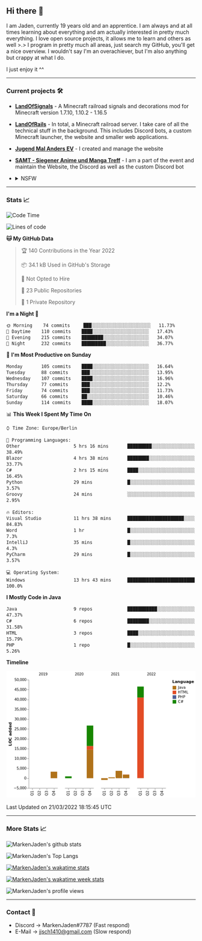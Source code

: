 ## Hi there 👋
I am Jaden, currently 19 years old and an apprentice. I am always and at all times learning about everything and am actually interested in pretty much everything. I love open source projects, it allows me to learn and others as well >.>
I program in pretty much all areas, just search my GitHub, you'll get a nice overview.
I wouldn't say I'm an overachiever, but I'm also anything but crappy at what I do.

I just enjoy it ^^

---

### Current projects 🛠

* [**LandOfSignals**](https://github.com/LandOfRails/LandOfSignals) - A Minecraft railroad signals and decorations mod for Minecraft version 1.7.10, 1.10.2 - 1.16.5
* [**LandOfRails**](https://github.com/LandOfRails) - In total, a Minecraft railroad server. I take care of all the technical stuff in the background. This includes Discord bots, a custom Minecraft launcher, the website and smaller web applications.
* [**Jugend Mal Anders EV**](https://jugendmalanders.de/) - I created and manage the website
* [**SAMT - Siegener Anime und Manga Treff**](https://github.com/Siegener-Anime-und-Manga-Treff-SAMT) - I am a part of the event and maintain the Website, the Discord as well as the custom Discord bot
* <details> 
  <summary>NSFW</summary>
  
  [**Nekos**](https://github.com/MarkenJaden/Nekos) - Website providing you with random lewd neko pics
  
</details>

---

### Stats 📈

<!--START_SECTION:waka-->
![Code Time](http://img.shields.io/badge/Code%20Time-674%20hrs%203%20mins-blue)

![Lines of code](https://img.shields.io/badge/From%20Hello%20World%20I%27ve%20Written-83%20Thousand%20lines%20of%20code-blue)

**🐱 My GitHub Data** 

> 🏆 140 Contributions in the Year 2022
 > 
> 📦 34.1 kB Used in GitHub's Storage 
 > 
> 🚫 Not Opted to Hire
 > 
> 📜 23 Public Repositories 
 > 
> 🔑 1 Private Repository 
 > 
**I'm a Night 🦉** 

```text
🌞 Morning    74 commits     ███░░░░░░░░░░░░░░░░░░░░░░   11.73% 
🌆 Daytime    110 commits    ████░░░░░░░░░░░░░░░░░░░░░   17.43% 
🌃 Evening    215 commits    ████████░░░░░░░░░░░░░░░░░   34.07% 
🌙 Night      232 commits    █████████░░░░░░░░░░░░░░░░   36.77%

```
📅 **I'm Most Productive on Sunday** 

```text
Monday       105 commits    ████░░░░░░░░░░░░░░░░░░░░░   16.64% 
Tuesday      88 commits     ███░░░░░░░░░░░░░░░░░░░░░░   13.95% 
Wednesday    107 commits    ████░░░░░░░░░░░░░░░░░░░░░   16.96% 
Thursday     77 commits     ███░░░░░░░░░░░░░░░░░░░░░░   12.2% 
Friday       74 commits     ███░░░░░░░░░░░░░░░░░░░░░░   11.73% 
Saturday     66 commits     ██░░░░░░░░░░░░░░░░░░░░░░░   10.46% 
Sunday       114 commits    ████░░░░░░░░░░░░░░░░░░░░░   18.07%

```


📊 **This Week I Spent My Time On** 

```text
⌚︎ Time Zone: Europe/Berlin

💬 Programming Languages: 
Other                    5 hrs 16 mins       █████████░░░░░░░░░░░░░░░░   38.49% 
Blazor                   4 hrs 38 mins       ████████░░░░░░░░░░░░░░░░░   33.77% 
C#                       2 hrs 15 mins       ████░░░░░░░░░░░░░░░░░░░░░   16.45% 
Python                   29 mins             █░░░░░░░░░░░░░░░░░░░░░░░░   3.57% 
Groovy                   24 mins             ░░░░░░░░░░░░░░░░░░░░░░░░░   2.95%

🔥 Editors: 
Visual Studio            11 hrs 38 mins      █████████████████████░░░░   84.83% 
Word                     1 hr                █░░░░░░░░░░░░░░░░░░░░░░░░   7.3% 
IntelliJ                 35 mins             █░░░░░░░░░░░░░░░░░░░░░░░░   4.3% 
PyCharm                  29 mins             █░░░░░░░░░░░░░░░░░░░░░░░░   3.57%

💻 Operating System: 
Windows                  13 hrs 43 mins      █████████████████████████   100.0%

```

**I Mostly Code in Java** 

```text
Java                     9 repos             ███████████░░░░░░░░░░░░░░   47.37% 
C#                       6 repos             ████████░░░░░░░░░░░░░░░░░   31.58% 
HTML                     3 repos             ████░░░░░░░░░░░░░░░░░░░░░   15.79% 
PHP                      1 repo              █░░░░░░░░░░░░░░░░░░░░░░░░   5.26%

```


**Timeline**

![Chart not found](https://raw.githubusercontent.com/MarkenJaden/MarkenJaden/main/charts/bar_graph.png) 


 Last Updated on 21/03/2022 18:15:45 UTC
<!--END_SECTION:waka-->

---

### More Stats 📈

![MarkenJaden's github stats](https://github-readme-stats.vercel.app/api?username=MarkenJaden&count_private=true&show_icons=true&theme=radical)

![MarkenJaden's Top Langs](https://github-readme-stats.vercel.app/api/top-langs/?username=MarkenJaden&theme=radical)

[![MarkenJaden's wakatime stats](https://github-readme-stats.vercel.app/api/wakatime?username=MarkenJaden&theme=radical)](https://wakatime.com/@17f322c9-222a-48b4-9e15-983c41f7aed4)

[![MarkenJaden's wakatime week stats](https://wakatime.com/badge/user/17f322c9-222a-48b4-9e15-983c41f7aed4.svg)](https://wakatime.com/@17f322c9-222a-48b4-9e15-983c41f7aed4)

<!--[![MarkenJaden's Codewars stats](https://www.codewars.com/users/MarkenJaden/badges/large)](https://www.codewars.com/users/MarkenJaden)-->

![MarkenJaden's profile views](https://komarev.com/ghpvc/?username=MarkenJaden)

---

### Contact 💌

* Discord -> MarkenJaden#7787 (Fast respond)
* E-Mail -> jjsch1410@gmail.com (Slow respond)



<!--
**MarkenJaden/MarkenJaden** is a ✨ _special_ ✨ repository because its `README.md` (this file) appears on your GitHub profile.

Here are some ideas to get you started:

- 🔭 I’m currently working on ...
- 🌱 I’m currently learning ...
- 👯 I’m looking to collaborate on ...
- 🤔 I’m looking for help with ...
- 💬 Ask me about ...
- 📫 How to reach me: ...
- 😄 Pronouns: ...
- ⚡ Fun fact: ...
-->
